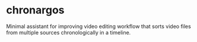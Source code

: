 # chronargos
Minimal assistant for improving video editing workflow that sorts video files from multiple sources chronologically in a timeline.
